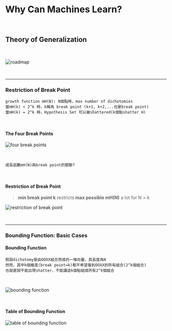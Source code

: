 # Why Can Machines Learn?

<br />

## Theory of Generalization

<br />

![roadmap](https://github.com/linda2020130/Notes_ML-Foundations/blob/master/Pictures/Week%206/roadmap.PNG)

<br />

***

### Restriction of Break Point

```
growth function mH(N): N個點時，max number of dichotomies
當mH(k) < 2^k 時，k稱為 break point (k+1, k+2,...也是break point)
當mH(k) = 2^k 時，Hypothesis Set 可以被shattered(k個點shatter H)
```

<br />

#### The Four Break Points

![four break points](https://github.com/linda2020130/Notes_ML-Foundations/blob/master/Pictures/Week%206/the%20four%20break%20points.PNG)

<br />

```
成長函數mH(N)與break point的關聯?
```

<br />

#### Restriction of Break Point

> **min break point k** restricts **max possible mH(N)** a lot for N > k

![restriction of break point](https://github.com/linda2020130/Notes_ML-Foundations/blob/master/Pictures/Week%206/restriction%20of%20break%20point.PNG)

<br />

***

### Bounding Function: Basic Cases

#### Bounding Function

```
假設dichotomy是由OOXX組合而成的一堆向量，其長度為N
然而，其中k個維度(break point=k)都不希望看到OOXX的所有組合(2^k個組合)
也就是說不能出現shatter，不能讓這k個點組成所有2^k個組合
```

<br />

![bounding function](https://github.com/linda2020130/Notes_ML-Foundations/blob/master/Pictures/Week%206/bounding%20function.PNG)

<br />

#### Table of Bounding Function

![table of bounding function](https://github.com/linda2020130/Notes_ML-Foundations/blob/master/Pictures/Week%206/table%20of%20bounding%20function.PNG)

<br />








